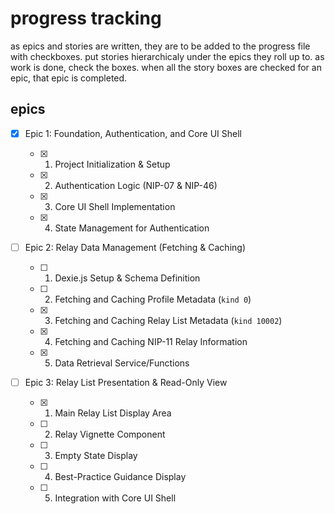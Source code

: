 # progress tracking

as epics and stories are written, they are to be added to the progress file with checkboxes. put stories hierarchicaly under the epics they roll up to. as work is done, check the boxes. when all the story boxes are checked for an epic, that epic is completed.

## epics

- [x] Epic 1: Foundation, Authentication, and Core UI Shell

  - [x] 1. Project Initialization & Setup
  - [x] 2. Authentication Logic (NIP-07 & NIP-46)
  - [x] 3. Core UI Shell Implementation
  - [x] 4. State Management for Authentication

- [ ] Epic 2: Relay Data Management (Fetching & Caching)

  - [ ] 1. Dexie.js Setup & Schema Definition
  - [ ] 2. Fetching and Caching Profile Metadata (`kind 0`)
  - [x] 3. Fetching and Caching Relay List Metadata (`kind 10002`)
  - [x] 4. Fetching and Caching NIP-11 Relay Information
  - [x] 5. Data Retrieval Service/Functions

- [ ] Epic 3: Relay List Presentation & Read-Only View
  - [x] 1. Main Relay List Display Area
  - [ ] 2. Relay Vignette Component
  - [ ] 3. Empty State Display
  - [ ] 4. Best-Practice Guidance Display
  - [ ] 5. Integration with Core UI Shell
